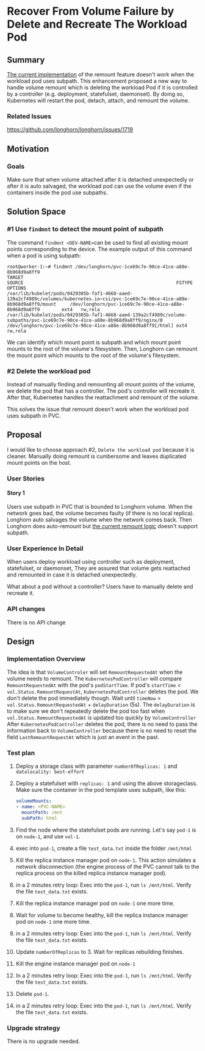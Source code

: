 # Recover From Volume Failure by Delete and Recreate The Workload Pod

## Summary

[The current implementation](https://github.com/longhorn/longhorn-manager/blob/ba4ca64ad03911194c8586932e9f529e19c884a4/util/util.go#L712) of the remount feature doesn't work when the workload pod uses subpath. 
This enhancement proposed a new way to handle volume remount which is deleting the workload Pod if it is controlled by a controller 
(e.g. deployment, statefulset, daemonset).
By doing so, Kubernetes will restart the pod, detach, attach, and remount the volume.

### Related Issues

https://github.com/longhorn/longhorn/issues/1719

## Motivation

### Goals

Make sure that when volume attached after it is detached unexpectedly or after it is auto salvaged,
the workload pod can use the volume even if the containers inside the pod use subpaths.

## Solution Space

### #1 Use `findmnt` to detect the mount point of subpath

The command `findmnt <DEV-NAME>`can be used to find all existing mount points corresponding to the device.
The example output of this command when a pod is using subpath:
```
root@worker-1:~# findmnt /dev/longhorn/pvc-1ce69c7e-90ce-41ce-a88e-8b968d9a8ff9 
TARGET                                                                                                                                  SOURCE                                                        FSTYPE OPTIONS
/var/lib/kubelet/pods/0429305b-faf1-4668-aaed-139a2cf4989c/volumes/kubernetes.io~csi/pvc-1ce69c7e-90ce-41ce-a88e-8b968d9a8ff9/mount     /dev/longhorn/pvc-1ce69c7e-90ce-41ce-a88e-8b968d9a8ff9        ext4   rw,rela
/var/lib/kubelet/pods/0429305b-faf1-4668-aaed-139a2cf4989c/volume-subpaths/pvc-1ce69c7e-90ce-41ce-a88e-8b968d9a8ff9/nginx/0             /dev/longhorn/pvc-1ce69c7e-90ce-41ce-a88e-8b968d9a8ff9[/html] ext4   rw,rela
```
We can identify which mount point is subpath and which mount point mounts to the root of the volume's filesystem.
Then, Longhorn can remount the mount point which mounts to the root of the volume's filesystem.

### #2 Delete the workload pod

Instead of manually finding and remounting all mount points of the volume, we delete the pod that has a controller. 
The pod's controller will recreate it. After that, Kubernetes handles the reattachment and remount of the volume.
 
This solves the issue that remount doesn't work when the workload pod uses subpath in PVC.

## Proposal

I would like to choose approach #2, `Delete the workload pod` because it is cleaner.
Manually doing remount is cumbersome and leaves duplicated mount points on the host.

### User Stories

#### Story 1

Users use subpath in PVC that is bounded to Longhorn volume.
When the network goes bad, the volume becomes faulty (if there is no local replica).
Longhorn auto salvages the volume when the network comes back. 
Then Longhorn does auto-remount but [the current remount logic](https://github.com/longhorn/longhorn-manager/blob/ba4ca64ad03911194c8586932e9f529e19c884a4/util/util.go#L712) doesn't support subpath.

### User Experience In Detail

When users deploy workload using controller such as deployment, statefulset, or daemonset, 
They are assured that volume gets reattached and remounted in case it is detached unexpectedly. 

What about a pod without a controller? Users have to manually delete and recreate it.
 
### API changes

There is no API change

## Design

### Implementation Overview

The idea is that `VolumeControler` will set `RemountRequestedAt` when the volume needs to remount. 
The `KubernetesPodController` will compare `RemountRequestedAt` with the pod's `podStartTime`. 
If pod's `startTime` < `vol.Status.RemountRequestAt`, `KubernetesPodController` deletes the pod. 
We don't delete the pod immediately though. 
Wait until `timeNow` > `vol.Status.RemountRequestedAt` + `delayDuration` (5s).
The `delayDuration` is to make sure we don't repeatedly delete the pod too fast when `vol.Status.RemountRequestedAt` is updated too quickly by `VolumeController`
After `KubernetesPodController` deletes the pod, there is no need to pass the information back to `VolumeController` because there is no need to reset the field `LastRemountRequestAt` which is just an event in the past.

### Test plan

1. Deploy a storage class with parameter `numberOfReplicas: 1` and `datalocality: best-effort`
1. Deploy a statefulset with `replicas: 1` and using the above storageclass. 
   Make sure the container in the pod template uses subpath, like this:
   ```yaml
   volumeMounts:
   - name: <PVC-NAME>
     mountPath: /mnt
     subPath: html
   ```
1. Find the node where the statefulset pods are running. 
   Let's say `pod-1` is on `node-1`, and use `vol-1`.
1. exec into `pod-1`, create a file `test_data.txt` inside the folder `/mnt/html`
1. Kill the replica instance manager pod on `node-1`. 
   This action simulates a network disconnection (the engine process of the PVC cannot talk to the replica process on the killed replica instance manager pod).
1. in a 2 minutes retry loop: 
   Exec into the `pod-1`, run `ls /mnt/html`. 
   Verify the file `test_data.txt` exists.
1. Kill the replica instance manager pod on `node-1` one more time. 
1. Wait for volume to become healthy, kill the replica instance manager pod on `node-1` one more time. 
1. in a 2 minutes retry loop: 
   Exec into the `pod-1`, run `ls /mnt/html`. 
   Verify the file `test_data.txt` exists.
   
1. Update `numberOfReplicas` to 3.
   Wait for replicas rebuilding finishes.
1. Kill the engine instance manager pod on `node-1`
1. In a 2 minutes retry loop:
   Exec into the `pod-1`, run `ls /mnt/html`.
   Verify the file `test_data.txt` exists.
   
1. Delete `pod-1`.
1. in a 2 minutes retry loop: 
   Exec into the `pod-1`, run `ls /mnt/html`. 
   Verify the file `test_data.txt` exists.

### Upgrade strategy

There is no upgrade needed.
